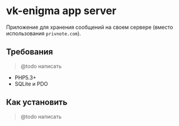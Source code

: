 # vk-enigma app server

Приложение для хранения сообщений на своем сервере (вместо использования `privnote.com`).

## Требования

> @todo написать

* PHP5.3+
* SQLite и PDO

## Как установить

> @todo написать
